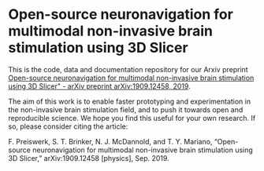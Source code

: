# Open-source neuronavigation for multimodal non-invasive brain stimulation using 3D Slicer

This is the code, data and documentation repository for our Arxiv preprint [Open-source neuronavigation for multimodal non-invasive brain stimulation using 3D Slicer" - arXiv preprint arXiv:1909.12458, 2019](https://arxiv.org/abs/1909.12458).


The aim of this work is to enable faster prototyping and experimentation in the non-invasive brain stimulation field, and to push it towards open and reproducible science. We hope you find this useful for your own research. If so, please consider citing the article:

F. Preiswerk, S. T. Brinker, N. J. McDannold, and T. Y. Mariano, “Open-source neuronavigation for multimodal non-invasive brain stimulation using 3D Slicer,” arXiv:1909.12458 [physics], Sep. 2019.
